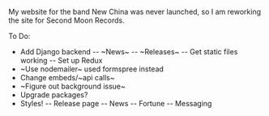 My website for the band New China was never launched, so I am reworking the site for Second Moon Records.

To Do:
- Add Django backend
-- ~News~
-- ~Releases~
-- Get static files working
-- Set up Redux
- ~Use nodemailer~ used formspree instead
- Change embeds/~api calls~
- ~Figure out background issue~
- Upgrade packages?
- Styles!
-- Release page
-- News
-- Fortune
-- Messaging
